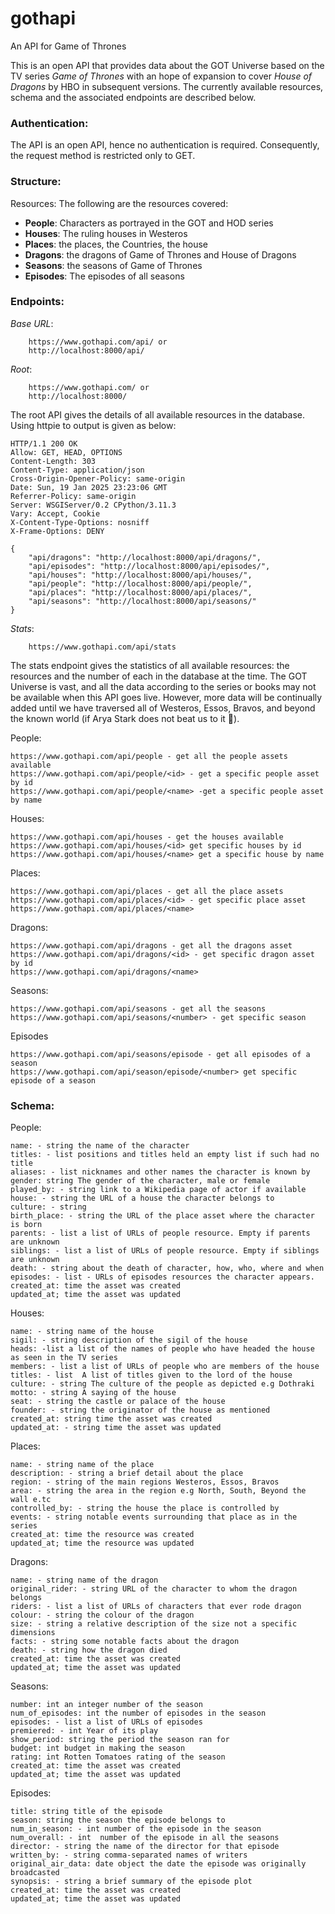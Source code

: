 # gothapi
An API for Game of Thrones

This is an open API that provides data about the GOT Universe based on the TV series _Game of Thrones_ with an hope of expansion to cover _House of Dragons_ by HBO in subsequent versions.
The currently available resources, schema and the associated endpoints are described below.



### Authentication:
The API is an open API, hence no authentication is required. Consequently, the request method is restricted only to GET.

### Structure:

Resources:
The following are the resources covered:

- <strong>People</strong>: Characters as portrayed in the GOT and HOD series
- <strong>Houses</strong>: The ruling houses in Westeros
- <strong>Places</strong>: the places, the Countries, the house 
- <strong>Dragons</strong>: the dragons of Game of Thrones and House of Dragons
- <strong>Seasons</strong>: the seasons of Game of Thrones
- <strong>Episodes</strong>: The episodes of all seasons

### Endpoints:

_Base URL_: 

        https://www.gothapi.com/api/ or 
        http://localhost:8000/api/

	
_Root_:

		https://www.gothapi.com/ or
        http://localhost:8000/
    
The root API gives the details of all available resources in the database.
Using httpie to output is given as below:

    HTTP/1.1 200 OK
    Allow: GET, HEAD, OPTIONS
    Content-Length: 303
    Content-Type: application/json
    Cross-Origin-Opener-Policy: same-origin
    Date: Sun, 19 Jan 2025 23:23:06 GMT
    Referrer-Policy: same-origin
    Server: WSGIServer/0.2 CPython/3.11.3
    Vary: Accept, Cookie
    X-Content-Type-Options: nosniff
    X-Frame-Options: DENY

    {
        "api/dragons": "http://localhost:8000/api/dragons/",
        "api/episodes": "http://localhost:8000/api/episodes/",
        "api/houses": "http://localhost:8000/api/houses/",
        "api/people": "http://localhost:8000/api/people/",
        "api/places": "http://localhost:8000/api/places/",
        "api/seasons": "http://localhost:8000/api/seasons/"
    }

_Stats_:

		https://www.gothapi.com/api/stats
The stats endpoint gives the statistics of all available resources: the resources and the number of each in the database at the time. The GOT Universe is vast, and all the data according to the series or books may not be available when this API goes live. However, more data will be continually added until we have traversed all of Westeros, Essos, Bravos, and beyond the known world (if Arya Stark does not beat us to it 🙂).

People:

	https://www.gothapi.com/api/people - get all the people assets available
	https://www.gothapi.com/api/people/<id> - get a specific people asset by id
	https://www.gothapi.com/api/people/<name> -get a specific people asset by name

Houses:

	https://www.gothapi.com/api/houses - get the houses available
	https://www.gothapi.com/api/houses/<id> get specific houses by id
	https://www.gothapi.com/api/houses/<name> get a specific house by name

Places:

	https://www.gothapi.com/api/places - get all the place assets 
	https://www.gothapi.com/api/places/<id> - get specific place asset
	https://www.gothapi.com/api/places/<name>

Dragons:

	https://www.gothapi.com/api/dragons - get all the dragons asset
	https://www.gothapi.com/api/dragons/<id> - get specific dragon asset by id
	https://www.gothapi.com/api/dragons/<name>
	
Seasons:

	https://www.gothapi.com/api/seasons - get all the seasons
	https://www.gothapi.com/api/seasons/<number> - get specific season

Episodes

	https://www.gothapi.com/api/seasons/episode - get all episodes of a season
	https://www.gothapi.com/api/season/episode/<number> get specific episode of a season

### Schema:
People:

	name: - string the name of the character
    titles: - list positions and titles held an empty list if such had no title
    aliases: - list	nicknames and other names the character is known by
    gender: string The gender of the character, male or female
	played_by: - string link to a Wikipedia page of actor if available
	house: - string the URL of a house the character belongs to
	culture: - string
	birth_place: - string the URL of the place asset where the character is born
	parents: - list a list of URLs of people resource. Empty if parents are unknown
	siblings: - list a list of URLs of people resource. Empty if siblings are unknown
    death: - string about the death of character, how, who, where and when
    episodes: - list - URLs of episodes resources the character appears. 
	created_at: time the asset was created
	updated_at; time the asset was updated

Houses:

	name: - string name of the house
	sigil: - string description of the sigil of the house
    heads: -list a list of the names of people who have headed the house as seen in the TV series
    members: - list a list of URLs of people who are members of the house
    titles: - list  A list of titles given to the lord of the house
	culture: - string The culture of the people as depicted e.g Dothraki
	motto: - string A saying of the house 
	seat: - string the castle or palace of the house
	founder: - string the originator of the house as mentioned
	created_at: string time the asset was created
	updated_at: - string time the asset was updated

Places:

	name: - string name of the place
	description: - string a brief detail about the place
	region: - string of the main regions Westeros, Essos, Bravos
	area: - string the area in the region e.g North, South, Beyond the wall e.tc
	controlled_by: - string the house the place is controlled by
	events: - string notable events surrounding that place as in the series
	created_at: time the resource was created
	updated_at; time the resource was updated

Dragons:

	name: - string name of the dragon
	original_rider: - string URL of the character to whom the dragon belongs
	riders: - list a list of URLs of characters that ever rode dragon
	colour: - string the colour of the dragon
	size: - string a relative description of the size not a specific dimensions
	facts: - string some notable facts about the dragon
	death: - string how the dragon died
    created_at: time the asset was created
	updated_at; time the asset was updated

Seasons:

	number: int an integer number of the season
	num_of_episodes: int the number of episodes in the season
	episodes: - list a list of URLs of episodes
	premiered: - int Year of its play
	show_period: string the period the season ran for
	budget: int budget in making the season
	rating: int Rotten Tomatoes rating of the season
    created_at: time the asset was created
	updated_at; time the asset was updated

Episodes:

	title: string title of the episode
	season: string the season the episode belongs to
	num_in_season: - int number of the episode in the season
	num_overall: - int  number of the episode in all the seasons
	director: - string the name of the director for that episode
	written_by: - string comma-separated names of writers
	original_air_data: date object the date the episode was originally broadcasted
	synopsis: - string a brief summary of the episode plot
    created_at: time the asset was created
	updated_at; time the asset was updated
